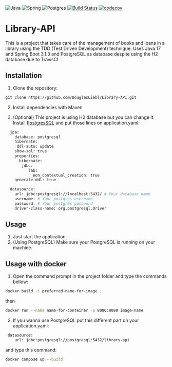 ![Java](https://img.shields.io/badge/java-%23ED8B00.svg?style=for-the-badge&logo=openjdk&logoColor=white)
![Spring](https://img.shields.io/badge/spring-%236DB33F.svg?style=for-the-badge&logo=spring&logoColor=white)
![Postgres](https://img.shields.io/badge/postgres-%23316192.svg?style=for-the-badge&logo=postgresql&logoColor=white)
[![Build Status](https://app.travis-ci.com/DouglasLiebl/Library-API.svg?branch=main)](https://app.travis-ci.com/github/DouglasLiebl/Library-API) 
[![codecov](https://codecov.io/gh/DouglasLiebl/Library-API/graph/badge.svg?token=8XMRBH9EOM)](https://codecov.io/gh/DouglasLiebl/Library-API)

###
# Library-API 
This is a project that takes care of the management of books and loans in a library using the TDD (Test Driven Development) technique.
Uses Java 17 and Spring Boot 3.1.3 and PostgreSQL as database despite using the H2 database due to TravisCI
## Installation

1. Clone the repository:

```bash
git clone https://github.com/DouglasLiebl/Library-API.git
```

2. Install dependencies with Maven

3. (Optional) This project is using H2 database but you can change it. Install [PostgresSQL](https://www.postgresql.org/) and put those lines on application.yaml:
```bash
  jpa:
    database: postgresql
    hibernate:
     ddl-auto: update
    show-sql: true
    properties:
      hibernate:
       jdbc:
          lab:
            non_contextual_creation: true
    generate-ddl: true

  datasource:
    url: jdbc:postgresql://localhost:5432/ # Your database name
    username: # Your postgres username
    password: # Your postgres password
    driver-class-name: org.postgresql.Driver
```

## Usage

1. Just start the application.
2. (Using PostgreSQL) Make sure your PostgreSQL is running on your machine.

## Usage with docker

1. Open the command prompt in the project folder and type the commands bellow:
```bash
docker build -t preferred-name-for-image .
```
   then
```bash
docker run --name name-for-conteiner -p 8080:8080 image-name
```

2. If you wanna use PostgreSQL put this different part on your application.yaml:
```bash
 datasource:
    url: jdbc:postgresql://postgresql:5432/library-api
```
  and type this command:
```bash
docker compose up --build
```
